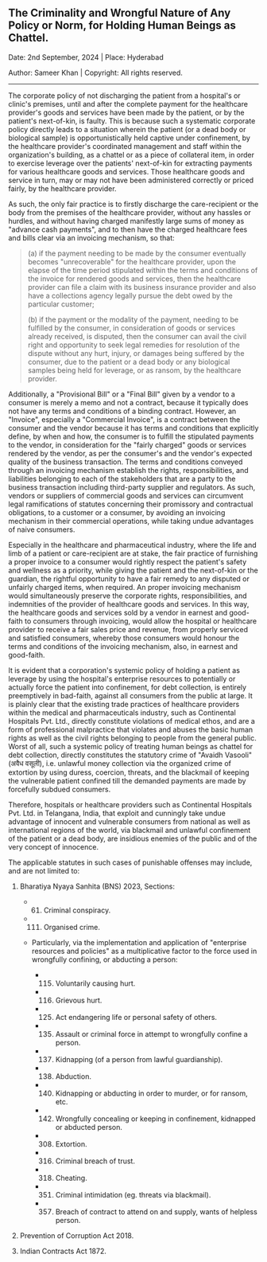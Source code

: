 ## The Criminality and Wrongful Nature of Any Policy or Norm, for Holding Human Beings as Chattel. 

Date: 2nd September, 2024 | Place: Hyderabad 

Author: Sameer Khan | Copyright: All rights reserved. 

---

The corporate policy of not discharging the patient from a hospital's or clinic's premises, until and after the complete payment for the healthcare provider's goods and services have been made by the patient, or by the patient's next-of-kin, is faulty. This is because such a systematic corporate policy directly leads to a situation wherein the patient (or a dead body or biological sample) is opportunistically held captive under confinement, by the healthcare provider's coordinated management and staff within the organization's building, as a chattel or as a piece of collateral item, in order to exercise leverage over the patients' next-of-kin for extracting payments for various healthcare goods and services. Those healthcare goods and service in turn, may or may not have been administered correctly or priced fairly, by the healthcare provider. 

As such, the only fair practice is to firstly discharge the care-recipient or the body from the premises of the healthcare provider, without any hassles or hurdles, and without having charged manifestly large sums of money as "advance cash payments", and to then have the charged healthcare fees and bills clear via an invoicing mechanism, so that:  

>(a) if the payment needing to be made by the consumer eventually becomes "unrecoverable" for the healthcare provider, upon the elapse of the time period stipulated within the terms and conditions of the invoice for rendered goods and services, then the healthcare provider can file a claim with its business insurance provider and also have a collections agency legally pursue the debt owed by the particular customer; 
>
>(b) if the payment or the modality of the payment, needing to be fulfilled by the consumer, in consideration of goods or services already received, is disputed, then the consumer can avail the civil right and opportunity to seek legal remedies for resolution of the dispute without any hurt, injury, or damages being suffered by the consumer, due to the patient or a dead body or any biological samples being held for leverage, or as ransom, by the healthcare provider. 

Additionally, a "Provisional Bill" or a "Final Bill" given by a vendor to a consumer is merely a memo and not a contract, because it typically does not have any terms and conditions of a binding contract. However, an "Invoice", especially a "Commercial Invoice", is a contract between the consumer and the vendor because it has terms and conditions that explicitly define, by when and how, the consumer is to fulfill the stipulated payments to the vendor, in consideration for the "fairly charged" goods or services rendered by the vendor, as per the consumer's and the vendor's expected quality of the business transaction. The terms and conditions conveyed through an invoicing mechanism establish the rights, responsibilities, and liabilities belonging to each of the stakeholders that are a party to the business transaction including third-party supplier and regulators. As such, vendors or suppliers of commercial goods and services can circumvent legal ramifications of statutes concerning their promissory and contractual obligations, to a customer or a consumer, by avoiding an invoicing mechanism in their commercial operations, while taking undue advantages of naive consumers.  

Especially in the healthcare and pharmaceutical industry, where the life and limb of a patient or care-recipient are at stake, the fair practice of furnishing a proper invoice to a consumer would rightly respect the patient's safety and wellness as a priority, while giving the patient and the next-of-kin or the guardian, the rightful opportunity to have a fair remedy to any disputed or unfairly charged items, when required. An proper invoicing mechanism would simultaneously preserve the corporate rights, responsibilities, and indemnities of the provider of healthcare goods and services. In this way, the healthcare goods and services sold by a vendor in earnest and good-faith to consumers through invoicing, would allow the hospital or healthcare provider to receive a fair sales price and revenue, from properly serviced and satisfied consumers, whereby those consumers would honour the terms and conditions of the invoicing mechanism, also, in earnest and good-faith.  

It is evident that a corporation's systemic policy of holding a patient as leverage by using the hospital's enterprise resources to potentially or actually force the patient into confinement, for debt collection, is entirely preemptively in bad-faith, against all consumers from the public at large. It is plainly clear that the existing trade practices of healthcare providers within the medical and pharmaceuticals industry, such as Continental Hospitals Pvt. Ltd., directly constitute violations of medical ethos, and are a form of professional malpractice that violates and abuses the basic human rights as well as the civil rights belonging to people from the general public. Worst of all, such a systemic policy of treating human beings as chattel for debt collection, directly constitutes the statutory crime of "Avaidh Vasooli" (अवैध वसूली), i.e. unlawful money collection via the organized crime of extortion by using duress, coercion, threats, and the blackmail of keeping the vulnerable patient confined till the demanded payments are made by forcefully subdued consumers. 

Therefore, hospitals or healthcare providers such as Continental Hospitals Pvt. Ltd. in Telangana, India, that exploit and cunningly take undue advantage of innocent and vulnerable consumers from national as well as international regions of the world, via blackmail and unlawful confinement of the patient or a dead body, are insidious enemies of the public and of the very concept of innocence.  


The applicable statutes in such cases of punishable offenses may include, and are not limited to: 

1. Bharatiya Nyaya Sanhita (BNS) 2023, Sections: 

	- 61. Criminal conspiracy.  

	- 111. Organised crime.  
	
	- Particularly, via the implementation and application of "enterprise resources and policies" as a multiplicative factor to the force used in wrongfully confining, or abducting a person:  

		- 115. Voluntarily causing hurt.  
		
		- 116. Grievous hurt.  

		- 125. Act endangering life or personal safety of others.  

		- 135. Assault or criminal force in attempt to wrongfully confine a person.  
		
		- 137. Kidnapping (of a person from lawful guardianship).  
		
		- 138. Abduction.  

		- 140. Kidnapping or abducting in order to murder, or for ransom, etc.  
		
		- 142. Wrongfully concealing or keeping in confinement, kidnapped or abducted person.  
		
		- 308. Extortion.  
		
		- 316. Criminal breach of trust.  
		
		- 318. Cheating.  
		
		- 351. Criminal intimidation (eg. threats via blackmail). 
		
		- 357. Breach of contract to attend on and supply, wants of helpless person.  

2. Prevention of Corruption Act 2018. 

3. Indian Contracts Act 1872. 